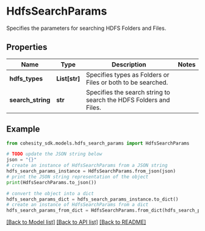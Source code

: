 # HdfsSearchParams

Specifies the parameters for searching HDFS Folders and Files.

## Properties

Name | Type | Description | Notes
------------ | ------------- | ------------- | -------------
**hdfs_types** | **List[str]** | Specifies types as Folders or Files or both to be searched. | 
**search_string** | **str** | Specifies the search string to search the HDFS Folders and Files. | 

## Example

```python
from cohesity_sdk.models.hdfs_search_params import HdfsSearchParams

# TODO update the JSON string below
json = "{}"
# create an instance of HdfsSearchParams from a JSON string
hdfs_search_params_instance = HdfsSearchParams.from_json(json)
# print the JSON string representation of the object
print(HdfsSearchParams.to_json())

# convert the object into a dict
hdfs_search_params_dict = hdfs_search_params_instance.to_dict()
# create an instance of HdfsSearchParams from a dict
hdfs_search_params_from_dict = HdfsSearchParams.from_dict(hdfs_search_params_dict)
```
[[Back to Model list]](../README.md#documentation-for-models) [[Back to API list]](../README.md#documentation-for-api-endpoints) [[Back to README]](../README.md)


